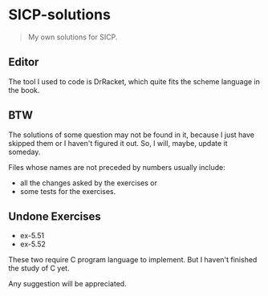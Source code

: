 # SICP-solutions
> My own solutions for SICP.

## Editor
The tool I used to code is DrRacket, which quite fits the scheme language in the book.

## BTW
The solutions of some question may not be found in it, because I just have skipped them or I haven't figured it out. So, I will, maybe, update it someday.

Files whose names are not preceded by numbers usually include:
- all the changes asked by the exercises or
- some tests for the exercises.

## Undone Exercises
- ex-5.51
- ex-5.52

These two require C program language to implement. But I haven't finished the study of C yet.

Any suggestion will be appreciated.

